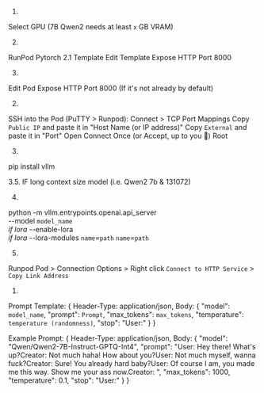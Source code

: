 1. 
Select GPU (7B Qwen2 needs at least `x` GB VRAM)

2. 
RunPod Pytorch 2.1 Template
  Edit Template
  Expose HTTP Port 8000

3. 
Edit Pod
  Expose HTTP Port 8000 (If it's not already by default)

2. 
SSH into the Pod (PuTTY > Runpod):
  Connect > TCP Port Mappings
  Copy `Public IP` and paste it in "Host Name (or IP address)"
  Copy `External` and paste it in "Port"
  Open
  Connect Once (or Accept, up to you :shrug:)
  Root

3. 
  pip install vllm

3.5. 
  IF long context size model (i.e. Qwen2 7b & 131072)
  

4. 
  python -m vllm.entrypoints.openai.api_server \
  --model `model_name` \
  *if lora* --enable-lora \
  *if lora* --lora-modules `name`=`path` `name`=`path`

5. 
Runpod Pod > Connection Options > Right click `Connect to HTTP Service` > `Copy Link Address`

1) 
  Prompt Template:
  {
    Header-Type: application/json,
    Body:
      {
        "model": `model_name`,
        "prompt": `Prompt`,
        "max_tokens": `max_tokens`,
        "temperature": `temperature (randomness)`,
        "stop": "User:"
      }
  }

  Example Prompt:
  {
    Header-Type: application/json,
    Body:
      {
        "model": "Qwen/Qwen2-7B-Instruct-GPTQ-Int4",
        "prompt": "User: Hey there! What's up?Creator: Not much haha! How about you?User: Not much myself, wanna fuck?Creator: Sure! You already hard baby?User: Of course I am, you made me this way. Show me your ass now.Creator: ",
        "max_tokens": 1000,
        "temperature": 0.1,
        "stop": "User:"
      }
  }
